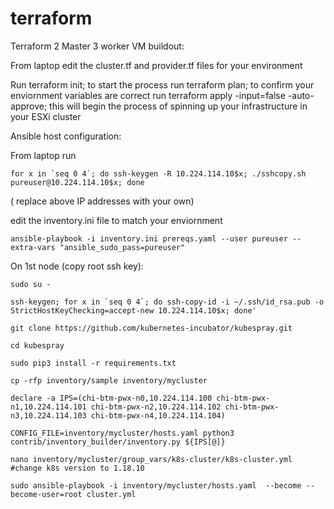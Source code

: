 # terraform
Terraform 2 Master 3 worker VM buildout:

From laptop edit the cluster.tf and provider.tf files for your environment

Run terraform init; to start the process
run terraform plan; to confirm your enviornment variables are correct
run terraform apply -input=false -auto-approve; this will begin the process of spinning up your infrastructure in your ESXi cluster


Ansible host configuration:

From laptop run

```
for x in `seq 0 4`; do ssh-keygen -R 10.224.114.10$x; ./sshcopy.sh pureuser@10.224.114.10$x; done
```
( replace above IP addresses with your own)


edit the inventory.ini file to match your enviornment

```
ansible-playbook -i inventory.ini prereqs.yaml --user pureuser --extra-vars "ansible_sudo_pass=pureuser"
```


On 1st node (copy root ssh key):
```
sudo su -
```
```
ssh-keygen; for x in `seq 0 4`; do ssh-copy-id -i ~/.ssh/id_rsa.pub -o StrictHostKeyChecking=accept-new 10.224.114.10$x; done'
```
```
git clone https://github.com/kubernetes-incubator/kubespray.git
```
```
cd kubespray
```
```
sudo pip3 install -r requirements.txt

cp -rfp inventory/sample inventory/mycluster

declare -a IPS=(chi-btm-pwx-n0,10.224.114.100 chi-btm-pwx-n1,10.224.114.101 chi-btm-pwx-n2,10.224.114.102 chi-btm-pwx-n3,10.224.114.103 chi-btm-pwx-n4,10.224.114.104)

CONFIG_FILE=inventory/mycluster/hosts.yaml python3 contrib/inventory_builder/inventory.py ${IPS[@]}

nano inventory/mycluster/group_vars/k8s-cluster/k8s-cluster.yml #change k8s version to 1.18.10

sudo ansible-playbook -i inventory/mycluster/hosts.yaml  --become --become-user=root cluster.yml
```
